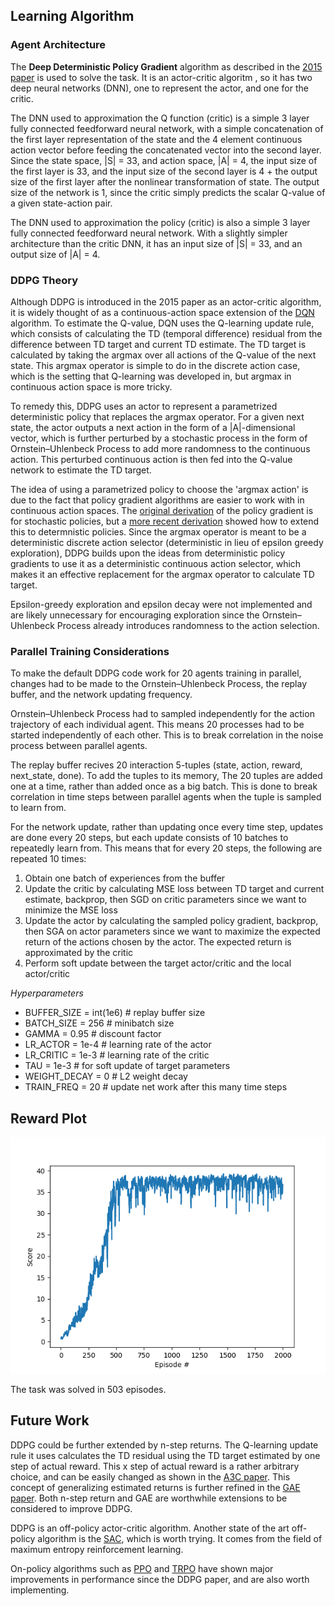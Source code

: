 ## Learning Algorithm

### Agent Architecture
The **Deep Deterministic Policy Gradient** algorithm as described in the [2015 paper][ddpg_paper] is used to solve the task. It is an actor-critic algoritm , so it has two deep neural networks (DNN), one to represent the actor, and one for the critic.

The DNN used to approximation the Q function (critic) is a simple 3 layer fully connected feedforward neural network, with a simple concatenation of the first layer representation of the state and the 4 element continuous action vector before feeding the concatenated vector into the second layer. Since the state space, |S| = 33, and action space, |A| = 4, the input size of the first layer is 33, and the input size of the second layer is 4 + the output size of the first layer after the nonlinear transformation of state. The output size of the network is 1, since the critic simply predicts the scalar Q-value of a given state-action pair.

The DNN used to approximation the policy (critic) is also a simple 3 layer fully connected feedforward neural network. With a slightly simpler architecture than the critic DNN, it has an input size of |S| = 33, and an output size of |A| = 4. 

### DDPG Theory
Although DDPG is introduced in the 2015 paper as an actor-critic algorithm, it is widely thought of as a continuous-action space extension of the [DQN](dqn_paper) algorithm. To estimate the Q-value, DQN uses the Q-learning update rule, which consists of calculating the TD (temporal difference) residual from the difference between TD target and current TD estimate. The TD target is calculated by taking the argmax over all actions of the Q-value of the next state. This argmax operator is simple to do in the discrete action case, which is the setting that Q-learning was developed in, but argmax in continuous action space is more tricky. 

To remedy this, DDPG uses an actor to represent a parametrized deterministic policy that replaces the argmax operator. For a given next state, the actor outputs a next action in the form of a |A|-dimensional vector, which is further perturbed by a stochastic process in the form of Ornstein–Uhlenbeck Process to add more randomness to the continuous action. This perturbed continuous action is then fed into the Q-value network to estimate the TD target. 

The idea of using a parametrized policy to choose the 'argmax action' is due to the fact that policy gradient algorithms are easier to work with in continuous action spaces. The [original derivation](pg_paper) of the policy gradient is for stochastic policies, but a [more recent derivation](dpg_paper) showed how to extend this to determnistic policies. Since the argmax operator is meant to be a deterministic discrete action selector (deterministic in lieu of epsilon greedy exploration), DDPG builds upon the ideas from deterministic policy gradients to use it as a deterministic continuous action selector, which makes it an effective replacement for the argmax operator to calculate TD target.

Epsilon-greedy exploration and epsilon decay were not implemented and are likely unnecessary for encouraging exploration since the Ornstein–Uhlenbeck Process already introduces randomness to the action selection. 


### Parallel Training Considerations
To make the default DDPG code work for 20 agents training in parallel, changes had to be made to the Ornstein–Uhlenbeck Process, the replay buffer, and the network updating frequency.

Ornstein–Uhlenbeck Process had to sampled independently for the action trajectory of each individual agent. This means 20 processes had to be started independently of each other. This is to break correlation in the noise process between parallel agents.

The replay buffer recives 20 interaction 5-tuples (state, action, reward, next_state, done). To add the tuples to its memory, The 20 tuples are added one at a time, rather than added once as a big batch. This is done to break correlation in time steps between parallel agents when the tuple is sampled to learn from.

For the network update, rather than updating once every time step, updates are done every 20 steps, but each update consists of 10 batches to repeatedly learn from. This means that for every 20 steps, the following are repeated 10 times:
1. Obtain one batch of experiences from the buffer
2. Update the critic by calculating MSE loss between TD target and current estimate, backprop, then SGD on critic parameters since we want to minimize the MSE loss
3. Update the actor by calculating the sampled policy gradient, backprop, then SGA on actor parameters since we want to maximize the expected return of the actions chosen by the actor. The expected return is approximated by the critic
4. Perform soft update between the target actor/critic and the local actor/critic

_Hyperparameters_
- BUFFER_SIZE = int(1e6)  # replay buffer size
- BATCH_SIZE = 256        # minibatch size
- GAMMA = 0.95            # discount factor
- LR_ACTOR = 1e-4         # learning rate of the actor 
- LR_CRITIC = 1e-3        # learning rate of the critic
- TAU = 1e-3              # for soft update of target parameters
- WEIGHT_DECAY = 0   # L2 weight decay
- TRAIN_FREQ = 20 # update net work after this many time steps

## Reward Plot

![Reward Plot][reward_plot]

The task was solved in 503 episodes.


## Future Work

DDPG could be further extended by n-step returns. The Q-learning update rule it uses calculates the TD residual using the TD target estimated by one step of actual reward. This x step of actual reward is a rather arbitrary choice, and can be easily changed as shown in the [A3C paper](a3c_paper). This concept of generalizing estimated returns is further refined in the [GAE paper](gae_paper). Both n-step return and GAE are worthwhile extensions to be considered to improve DDPG. 


DDPG is an off-policy actor-critic algorithm. Another state of the art off-policy algorithm is the [SAC](sac_paper), which is worth trying. It comes from the field of maximum entropy reinforcement learning. 

On-policy algorithms such as [PPO](ppo_paper) and [TRPO](trpo_paper) have shown major improvements in performance since the DDPG paper, and are also worth implementing.

<!-- Links -->
[reward_plot]: https://github.com/yutaizhou/drlnd_p2_continuous_control/blob/main/results/DDPG/result.png
[ddpg_paper]: https://arxiv.org/abs/1509.02971
[dqn_paper]: https://www.nature.com/articles/nature14236
[pg_paper]: https://dl.acm.org/doi/10.5555/3009657.3009806
[dpg_paper]: http://proceedings.mlr.press/v32/silver14.html
[a3c_paper]: https://arxiv.org/abs/1602.01783
[gae_paper]: https://arxiv.org/abs/1506.02438
[sac_paper]: https://arxiv.org/abs/1801.01290
[trpo_paper]: https://arxiv.org/abs/1502.05477
[ppo_paper]: https://arxiv.org/abs/1707.06347

